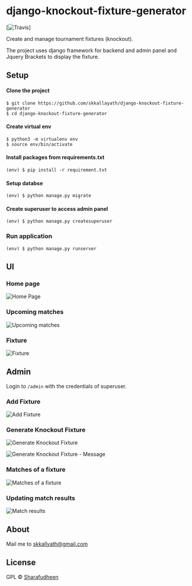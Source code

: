 # django-knockout-fixture-generator
[![Travis](https://travis-ci.org/skkallayath/django-knockout-fixture-generator.svg?branch=master)]

Create and manage tournament fixtures (knockout).


The project uses django framework for backend and admin panel and Jquery Brackets to display the fixture.

## Setup

#### Clone the project
```
$ git clone https://github.com/skkallayath/django-knockout-fixture-generator
$ cd django-knockout-fixture-generator
```

#### Create virtual env
```
$ python3 -m virtualenv env
$ source env/bin/activate
```

#### Install packages from requirements.txt
```
(env) $ pip install -r requirement.txt
```

#### Setup databse
```
(env) $ python manage.py migrate
```

#### Create superuser to access admin panel
```
(env) $ python manage.py createsuperuser
```

### Run application

```
(env) $ python manage.py runserver
```


## UI

### Home page

![Home Page](https://raw.githubusercontent.com/skkallayath/django-knockout-fixture-generator/master/screenshots/fixtures%20ui.PNG)

### Upcoming matches

![Upcoming matches](https://raw.githubusercontent.com/skkallayath/django-knockout-fixture-generator/master/screenshots/matches%20ui.PNG)

### Fixture

![Fixture](https://raw.githubusercontent.com/skkallayath/django-knockout-fixture-generator/master/screenshots/fixture%20ui.PNG)


## Admin

Login to `/admin` with the credentials of superuser.

### Add Fixture  

![Add Fixture](https://raw.githubusercontent.com/skkallayath/django-knockout-fixture-generator/master/screenshots/add%20fixture.PNG)


### Generate Knockout Fixture

![Generate Knockout Fixture](https://raw.githubusercontent.com/skkallayath/django-knockout-fixture-generator/master/screenshots/Generate%20fixture.PNG)

![Generate Knockout Fixture - Message](https://raw.githubusercontent.com/skkallayath/django-knockout-fixture-generator/master/screenshots/Fixture%20generated.PNG)

### Matches of a fixture

![Matches of a fixture](https://raw.githubusercontent.com/skkallayath/django-knockout-fixture-generator/master/screenshots/Matches.PNG)


### Updating match results

![Match results](https://raw.githubusercontent.com/skkallayath/django-knockout-fixture-generator/master/screenshots/Update%20results.PNG)


## About

Mail me to skkallyath@gmail.com


## License

GPL © [Sharafudheen](http://sharafu.in)
